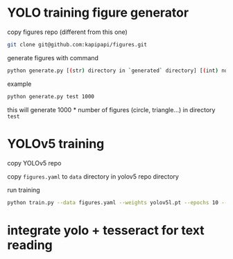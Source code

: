 # YOLO training figure generator
copy figures repo (different from this one)
```bash
git clone git@github.com:kapipapi/figures.git
```

generate figures with command
```bash
python generate.py [(str) directory in `generated` directory] [(int) number of figure sets]
```
example

```bash
python generate.py test 1000
```
this will generate 1000 * number of figures (circle, triangle...) in directory `test`

# YOLOv5 training
copy YOLOv5 repo

copy `figures.yaml` to `data` directory in yolov5 repo directory

run training 
```bash
python train.py --data figures.yaml --weights yolov5l.pt --epochs 10 --batch-size 8
```

# integrate yolo + tesseract for text reading 